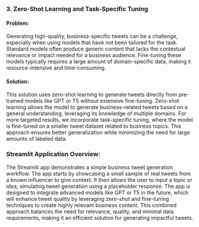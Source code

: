 ### **3. Zero-Shot Learning and Task-Specific Tuning**

#### **Problem:**
Generating high-quality, business-specific tweets can be a challenge, especially when using models that have not been tailored for the task. Standard models often produce generic content that lacks the contextual relevance or impact needed for a business audience. Fine-tuning these models typically requires a large amount of domain-specific data, making it resource-intensive and time-consuming.

#### **Solution:**
This solution uses zero-shot learning to generate tweets directly from pre-trained models like GPT or T5 without extensive fine-tuning. Zero-shot learning allows the model to generate business-related tweets based on a general understanding, leveraging its knowledge of multiple domains. For more targeted results, we incorporate task-specific tuning, where the model is fine-tuned on a smaller tweet dataset related to business topics. This approach ensures better generalization while minimizing the need for large amounts of labeled data. 

### **Streamlit Application Overview:**

The Streamlit app demonstrates a simple business tweet generation workflow. The app starts by showcasing a small sample of real tweets from a known influencer to give context. It then allows the user to input a topic or idea, simulating tweet generation using a placeholder response. The app is designed to integrate advanced models like GPT or T5 in the future, which will enhance tweet quality by leveraging zero-shot and fine-tuning techniques to create highly relevant business content. This combined approach balances the need for relevance, quality, and minimal data requirements, making it an efficient solution for generating impactful tweets.
